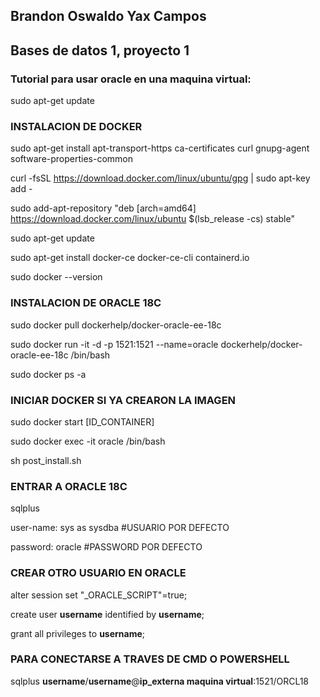 ## Brandon Oswaldo Yax Campos
## Bases de datos 1, proyecto 1
### Tutorial para usar oracle en una maquina virtual:
sudo apt-get update
### INSTALACION DE DOCKER
sudo apt-get install apt-transport-https ca-certificates curl gnupg-agent software-properties-common

curl -fsSL https://download.docker.com/linux/ubuntu/gpg | sudo apt-key add -

sudo add-apt-repository "deb [arch=amd64] https://download.docker.com/linux/ubuntu $(lsb_release -cs) stable"

sudo apt-get update

sudo apt-get install docker-ce docker-ce-cli containerd.io

sudo docker --version


### INSTALACION DE ORACLE 18C

sudo docker pull dockerhelp/docker-oracle-ee-18c

sudo docker run -it -d -p 1521:1521 --name=oracle dockerhelp/docker-oracle-ee-18c /bin/bash

sudo docker ps -a

### INICIAR DOCKER SI YA CREARON LA IMAGEN

sudo docker start [ID_CONTAINER]

sudo docker exec -it oracle /bin/bash

sh post_install.sh


### ENTRAR A ORACLE 18C

sqlplus

user-name: sys as sysdba #USUARIO POR DEFECTO

password: oracle #PASSWORD POR DEFECTO


### CREAR OTRO USUARIO EN ORACLE
alter session set "_ORACLE_SCRIPT"=true;

create user **username** identified by **username**;

grant all privileges to **username**;

### PARA CONECTARSE A TRAVES DE CMD O POWERSHELL

sqlplus **username**/**username**@**ip_externa maquina virtual**:1521/ORCL18